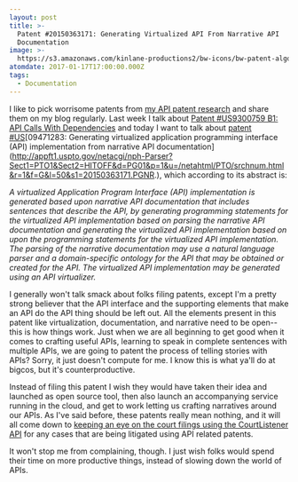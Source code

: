 ```yaml
---
layout: post
title: >-
  Patent #20150363171: Generating Virtualized API From Narrative API
  Documentation
image: >-
  https://s3.amazonaws.com/kinlane-productions2/bw-icons/bw-patent-algorithms.png
atomdate: 2017-01-17T17:00:00.000Z
tags:
  - Documentation
---
```

I like to pick worrisome patents from [my API patent research](http://patents.apievangelist.com/) and share them on my blog regularly. Last week I talk about [Patent #US9300759 B1: API Calls With Dependencies](http://apievangelist.com/2017/01/10/patent-us9300759-b1-api-calls-with-dependencies/) and today I want to talk about [patent #US](http://appft1.uspto.gov/netacgi/nph-Parser?Sect1=PTO1&Sect2=HITOFF&d=PG01&p=1&u=/netahtml/PTO/srchnum.html&r=1&f=G&l=50&s1=20150363171.PGNR.)[09471283: Generating virtualized application programming interface (API) implementation from narrative API documentation](http://appft1.uspto.gov/netacgi/nph-Parser?Sect1=PTO1&Sect2=HITOFF&d=PG01&p=1&u=/netahtml/PTO/srchnum.html&r=1&f=G&l=50&s1=20150363171.PGNR.), which according to its abstract is:

_A virtualized Application Program Interface (API) implementation is generated based upon narrative API documentation that includes sentences that describe the API, by generating programming statements for the virtualized API implementation based on parsing the narrative API documentation and generating the virtualized API implementation based on upon the programming statements for the virtualized API implementation. The parsing of the narrative documentation may use a natural language parser and a domain-specific ontology for the API that may be obtained or created for the API. The virtualized API implementation may be generated using an API virtualizer._

I generally won't talk smack about folks filing patents, except I'm a pretty strong believer that the API interface and the supporting elements that make an API do the API thing should be left out. All the elements present in this patent like virtualization, documentation, and narrative need to be open--this is how things work. Just when we are all beginning to get good when it comes to crafting useful APIs, learning to speak in complete sentences with multiple APIs, we are going to patent the process of telling stories with APIs? Sorry, it just doesn't compute for me. I know this is what ya'll do at bigcos, but it's counterproductive.

Instead of filing this patent I wish they would have taken their idea and launched as open source tool, then also launch an accompanying service running in the cloud, and get to work letting us crafting narratives around our APIs. As I've said before, these patents really mean nothing, and it will all come down to [keeping an eye on the court filings using the CourtListener API](https://www.courtlistener.com/feed/search/?q=%22application+programming+interface%22&order_by=score+desc&stat_Precedential=on&type=o&) for any cases that are being litigated using API related patents.

It won't stop me from complaining, though. I just wish folks would spend their time on more productive things, instead of slowing down the world of APIs.